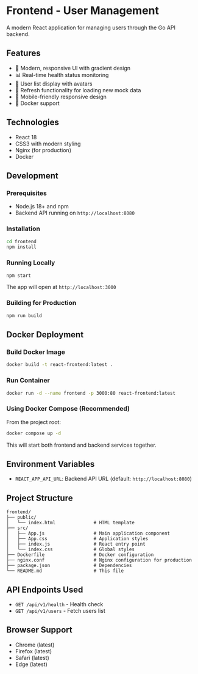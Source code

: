 # Frontend - User Management

A modern React application for managing users through the Go API backend.

## Features

- 🎨 Modern, responsive UI with gradient design
- 📊 Real-time health status monitoring
- 👥 User list display with avatars
- 🔄 Refresh functionality for loading new mock data
- 📱 Mobile-friendly responsive design
- 🐳 Docker support

## Technologies

- React 18
- CSS3 with modern styling
- Nginx (for production)
- Docker

## Development

### Prerequisites

- Node.js 18+ and npm
- Backend API running on `http://localhost:8080`

### Installation

```bash
cd frontend
npm install
```

### Running Locally

```bash
npm start
```

The app will open at `http://localhost:3000`

### Building for Production

```bash
npm run build
```

## Docker Deployment

### Build Docker Image

```bash
docker build -t react-frontend:latest .
```

### Run Container

```bash
docker run -d --name frontend -p 3000:80 react-frontend:latest
```

### Using Docker Compose (Recommended)

From the project root:

```bash
docker compose up -d
```

This will start both frontend and backend services together.

## Environment Variables

- `REACT_APP_API_URL`: Backend API URL (default: `http://localhost:8080`)

## Project Structure

```
frontend/
├── public/
│   └── index.html              # HTML template
├── src/
│   ├── App.js                  # Main application component
│   ├── App.css                 # Application styles
│   ├── index.js                # React entry point
│   └── index.css               # Global styles
├── Dockerfile                  # Docker configuration
├── nginx.conf                  # Nginx configuration for production
├── package.json                # Dependencies
└── README.md                   # This file
```

## API Endpoints Used

- `GET /api/v1/health` - Health check
- `GET /api/v1/users` - Fetch users list

## Browser Support

- Chrome (latest)
- Firefox (latest)
- Safari (latest)
- Edge (latest)

